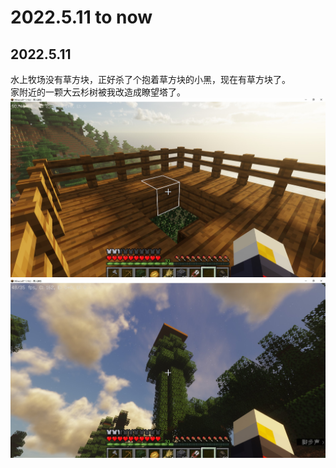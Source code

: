 # 2022.5.11 to now

## 2022.5.11
水上牧场没有草方块，正好杀了个抱着草方块的小黑，现在有草方块了。  
家附近的一颗大云杉树被我改造成瞭望塔了。  
![tree_tower_top](./lib/tree_tower_top.jpg)
![tree_tower_bottom](./lib/tree_tower_bottom.jpg)
